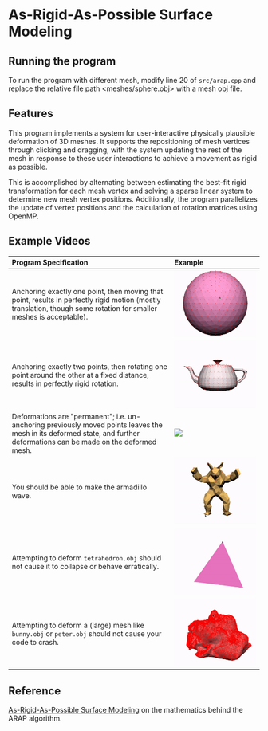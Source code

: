 # As-Rigid-As-Possible Surface Modeling

## Running the program
To run the program with different mesh, modify line 20 of `src/arap.cpp` and replace the relative file path <meshes/sphere.obj> with a mesh obj file. 

## Features
This program implements a system for user-interactive physically plausible deformation of 3D meshes. It supports the repositioning of mesh vertices through clicking and dragging, with the system updating the rest of the mesh in response to these user interactions to achieve a movement as rigid as possible. 

This is accomplished by alternating between estimating the best-fit rigid transformation for each mesh vertex and solving a sparse linear system to determine new mesh vertex positions. Additionally, the program parallelizes the update of vertex positions and the calculation of rotation matrices using OpenMP.

## Example Videos

| Program Specification                                                                                                                                                     | Example                          |
| :------------------------------------------------------------------------------------------------------------------------------------------------------------------------ | :----------------------------------- |
| Anchoring exactly one point, then moving that point, results in perfectly rigid motion (mostly translation, though some rotation for smaller meshes is acceptable).       | ![](./asset/sphere.gif)      |
| Anchoring exactly two points, then rotating one point around the other at a fixed distance, results in perfectly rigid rotation.                                          | ![](./asset/teapot.gif)      |
| Deformations are "permanent"; i.e. un-anchoring previously moved points leaves the mesh in its deformed state, and further deformations can be made on the deformed mesh. | ![](./asset/bean.gif)        |
| You should be able to make the armadillo wave.                                                                                                                            | ![](./asset/arm.gif)   |
| Attempting to deform `tetrahedron.obj` should not cause it to collapse or behave erratically.                                                                             | ![](./asset/tet.gif) |
| Attempting to deform a (large) mesh like `bunny.obj` or `peter.obj` should not cause your code to crash.                                                                  | ![](./asset/peter.gif)       |

## Reference
[As-Rigid-As-Possible Surface Modeling](https://igl.ethz.ch/projects/ARAP/arap_web.pdf) on the mathematics behind the ARAP algorithm.
